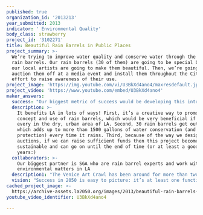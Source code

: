 ```yaml
---
published: true
organization_id: '2013213'
year_submitted: 2013
indicator: ' Environmental Quality'
body_class: strawberry
project_id: '3102271'
title: Beautiful Rain Barrels in Public Places
project_summary: >-
  We’re trying to improve water quality and conserve water through the spread of
  rain barrels. Our rain barrels (30 of them) are going to be special because
  our local artists are going to make them beautiful. Then, we’re going to
  auction them off at a media event and install them throughout the City in an
  effort to raise awareness of their use. 
project_image: 'https://img.youtube.com/vi/U3BkXd4ano4/maxresdefault.jpg'
project_video: 'https://www.youtube.com/embed/U3BkXd4ano4'
maker_answers:
  success: "Our biggest metric of success would be developing this into an ongoing program, like if we turned this funding into seed money basically. If we did that, then that would mean that we would be able to keep on creating and distributing eye catching rain barrels which would continue the conversation.\r\n\r\nIn terms of the rain barrels themselves, we would like to design, promote, auction off and install 30 rain barrels. If we received 12 inches of rain (20% below the LA average of 15 inches annually) then that would fill up 36000 gallons annually. While the weather is out of our control, we think that 36000 gallons conserved is a good goal.\r\n"
  description: >-
    It benefits LA in lots of ways! First, it’s a creative way to promote the
    concept and use of rain barrels, which would be very beneficial if used by
    every in the dry, urban area of LA. Second, 30 rain barrels get out there
    which adds up to more than 1500 gallons of water conservation (and
    protection) every time it rains. Third, because of the way we designed the
    auctions, if we can raise sufficient funds then this project becomes
    sustainable and can go on until the end of time (or at least a good couple
    years:)
  collaborators: >-
    Our biggest partner is SGA who are rain barrel experts and work with PR and
    environmental matters in LA
  description1: "The Venice Art Crawl has been around for more than two years now and has focused a lot of the artistic energy which Venice has historically been known for. For one night, we’re able to turn so many shops and restaurants all across one of the biggest tourist attractions in Los Angles into an arts mecca. That has raised business in local shops by as much as 50% nightly, resulted in thousands of dollars in sales for local artists and reinvigorated the arts community. \r\n\r\nAlternatively, SGA has worked a lot with rain barrels, designing and implementing the first and only rain barrel program of its kind through Mar Vista. There, they promoted and installed 600 rain barrels in the neighborhood, resulting in 33,000 gallons of water conserved every rainfall."
  vision: "Success in 2050 is easy to picture: it’s at least one functioning rain barrel for every home in the City…and a few extra for big buildings.\r\n\r\nOne of the things that is so cool about rain barrels is that they are a simple, practical solution to two major issues (particularly major in a dry, urban sprawl like LA) Combining that with the artistic and community angle we're approaching it with, we think that success in 2050 is easily envisioned."
cached_project_image: >-
  https://archive-assets.la2050.org/images/2013/beautiful-rain-barrels-in-public-places/img.youtube.com/vi/U3BkXd4ano4/maxresdefault.jpg
youtube_video_identifier: U3BkXd4ano4

---
```

